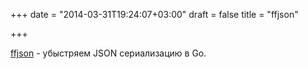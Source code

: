 +++
date = "2014-03-31T19:24:07+03:00"
draft = false
title = "ffjson"

+++

<p><a href="https://journal.paul.querna.org/articles/2014/03/31/ffjson-faster-json-in-go/">ffjson</a>&nbsp;- убыстряем JSON сериализацию в Go.</p>

